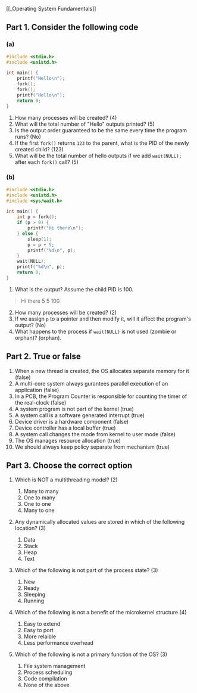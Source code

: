 [[_Operating System Fundamentals]]

## Part 1. Consider the following code

### (a)

```c
#include <stdio.h>
#include <unistd.h>

int main() {
	printf("Hello\n");
	fork();
	fork();
	printf("Hello\n");
	return 0;
}
```

1. How many processes will be created? (4)
2. What will the total number of "Hello" outputs printed? (5)
3. Is the output order guaranteed to be the same every time the program runs? (No)
4. If the first `fork()` returns `123` to the parent, what is the PID of the newly created child? (123)
5. What will be the total number of hello outputs if we add `wait(NULL);` after each `fork()` call? (5)


### (b)

```c
#include <stdio.h>
#include <unistd.h>
#include <sys/wait.h>

int main() {
	int p = fork();
	if (p > 0) {
		printf("Hi there\n");
	} else {
		sleep(1);
		p = p + 5;
		printf("%d\n", p);
	}
	wait(NULL);
	printf("%d\n", p);
	return 0;
}
```

1. What is the output? Assume the child PID is 100.
>Hi there
>5
>5
>100

2. How many processes will be created? (2)
3. If we assign `p` to a pointer and then modify it, will it affect the program's output? (No)
4. What happens to the process if `wait(NULL)` is not used (zombie or orphan)? (orphan).


## Part 2. True or false

1. When a new thread is created, the OS allocates separate memory for it (false)
2. A multi-core system always gurantees parallel execution of an application (false)
3. In a PCB, the Program Counter is responsible for counting the timer of the real-clock (false)
4. A system program is not part of the kernel (true)
5. A system call is a software generated interrupt (true)
6. Device driver is a hardware component (false)
7. Device controller has a local buffer (true)
8. A system call changes the mode from kernel to user mode (false)
9. The OS manages resource allocation (true)
10. We should always keep policy separate from mechanism (true)


## Part 3. Choose the correct option

1. Which is NOT a multithreading model? (2)
	1. Many to many
	2. One to many
	3. One to one
	4. Many to one

2. Any dynamically allocated values are stored in which of the following location? (3)
	1. Data
	2. Stack
	3. Heap
	4. Text

3. Which of the following is not part of the process state? (3)
	1. New
	2. Ready
	3. Sleeping
	4. Running

4. Which of the following is not a benefit of the microkernel structure (4)
	1. Easy to extend
	2. Easy to port
	3. More relaible
	4. Less performance overhead

5. Which of the following is not a primary function of the OS? (3)
	1. File system management
	2. Process scheduling
	3. Code compilation
	4. None of the above

